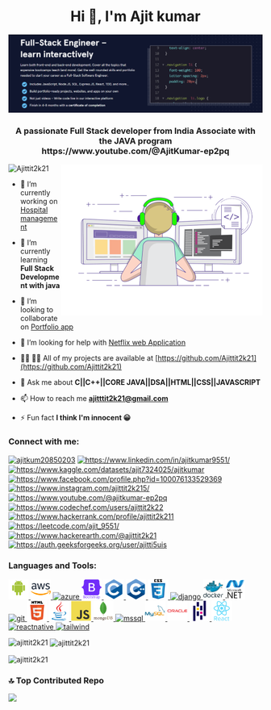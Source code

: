 <h1 align="center">Hi 👋, I'm Ajit kumar</h1>
 <div align="center"> <img src="https://raw.githubusercontent.com/Ajittit2k21/Ajittit2k21/main/fullstack.png"> </div>
<h3 align="center">A passionate Full Stack developer from India Associate with the <strong>JAVA</strong> program <br> https://www.youtube.com/@AjitKumar-ep2pq </h3>
<img align="right" alt="Coding" width="400" src="https://raw.githubusercontent.com/devSouvik/devSouvik/master/gif3.gif">
<p align="left"> <img src="https://komarev.com/ghpvc/?username=Ajittit2k21&label=Profile%20views&color=0e75b6&style=flat" alt="Ajittit2k21" /> </p>

- 🔭 I’m currently working on [Hospital management](https://github.com/Ajittit2k21/HTML-CSS-WITH-jAVA-SCRIPT)

- 🌱 I’m currently learning **Full Stack Development with java**

- 👯 I’m looking to collaborate on [Portfolio app](https://github.com/Ajittit2k21/Portfolio-Website)

- 🤝 I’m looking for help with [Netflix web Application](https://github.com/Ajittit2k21/Netflix--WepApplication)

- 👨‍💻 👨‍💻 All of my projects are available at [https://github.com/Ajittit2k21](https://github.com/Ajittit2k21)
- 💬 Ask me about **C||C++||CORE JAVA||DSA||HTML||CSS||JAVASCRIPT**

- 📫 How to reach me **ajitttit2k21@gmail.com**

- ⚡ Fun fact **I think I'm innocent 😀**

<h3 align="left">Connect with me:</h3>
<p align="left">
<a href="https://twitter.com/ajitkum20850203" target="blank"><img align="center" src="https://raw.githubusercontent.com/rahuldkjain/github-profile-readme-generator/master/src/images/icons/Social/twitter.svg" alt="ajitkum20850203" height="30" width="40" /></a>
<a href="https://www.linkedin.com/in/ajitkumar9551/" target="blank"><img align="center" src="https://raw.githubusercontent.com/rahuldkjain/github-profile-readme-generator/master/src/images/icons/Social/linked-in-alt.svg" alt="https://www.linkedin.com/in/ajitkumar9551/" height="30" width="40" /></a>
<a href="https://kaggle.com/https://www.kaggle.com/datasets/ajit7324025/ajitkumar" target="blank"><img align="center" src="https://raw.githubusercontent.com/rahuldkjain/github-profile-readme-generator/master/src/images/icons/Social/kaggle.svg" alt="https://www.kaggle.com/datasets/ajit7324025/ajitkumar" height="30" width="40" /></a>
<a href="https://fb.com/https://www.facebook.com/profile.php?id=100076133529369" target="blank"><img align="center" src="https://raw.githubusercontent.com/rahuldkjain/github-profile-readme-generator/master/src/images/icons/Social/facebook.svg" alt="https://www.facebook.com/profile.php?id=100076133529369" height="30" width="40" /></a>
<a href="https://instagram.com/https://www.instagram.com/ajittit2k215/" target="blank"><img align="center" src="https://raw.githubusercontent.com/rahuldkjain/github-profile-readme-generator/master/src/images/icons/Social/instagram.svg" alt="https://www.instagram.com/ajittit2k215/" height="30" width="40" /></a>
<a href="https://www.youtube.com/c/https://www.youtube.com/@ajitkumar-ep2pq" target="blank"><img align="center" src="https://raw.githubusercontent.com/rahuldkjain/github-profile-readme-generator/master/src/images/icons/Social/youtube.svg" alt="https://www.youtube.com/@ajitkumar-ep2pq" height="30" width="40" /></a>
<a href="https://www.codechef.com/users/https://www.codechef.com/users/ajittit2k22" target="blank"><img align="center" src="https://cdn.jsdelivr.net/npm/simple-icons@3.1.0/icons/codechef.svg" alt="https://www.codechef.com/users/ajittit2k22" height="30" width="40" /></a>
<a href="https://www.hackerrank.com/https://www.hackerrank.com/profile/ajittit2k211" target="blank"><img align="center" src="https://raw.githubusercontent.com/rahuldkjain/github-profile-readme-generator/master/src/images/icons/Social/hackerrank.svg" alt="https://www.hackerrank.com/profile/ajittit2k211" height="30" width="40" /></a>
<a href="https://www.leetcode.com/https://leetcode.com/ajit_9551/" target="blank"><img align="center" src="https://raw.githubusercontent.com/rahuldkjain/github-profile-readme-generator/master/src/images/icons/Social/leet-code.svg" alt="https://leetcode.com/ajit_9551/" height="30" width="40" /></a>
<a href="https://www.hackerearth.com/https://www.hackerearth.com/@ajittit2k21" target="blank"><img align="center" src="https://raw.githubusercontent.com/rahuldkjain/github-profile-readme-generator/master/src/images/icons/Social/hackerearth.svg" alt="https://www.hackerearth.com/@ajittit2k21" height="30" width="40" /></a>
<a href="https://auth.geeksforgeeks.org/user/https://auth.geeksforgeeks.org/user/ajitti5uis" target="blank"><img align="center" src="https://raw.githubusercontent.com/rahuldkjain/github-profile-readme-generator/master/src/images/icons/Social/geeks-for-geeks.svg" alt="https://auth.geeksforgeeks.org/user/ajitti5uis" height="30" width="40" /></a>
</p>

<h3 align="left">Languages and Tools:</h3>
<p align="left"> <a href="https://developer.android.com" target="_blank" rel="noreferrer"> <img src="https://raw.githubusercontent.com/devicons/devicon/master/icons/android/android-original-wordmark.svg" alt="android" width="40" height="40"/> </a> <a href="https://aws.amazon.com" target="_blank" rel="noreferrer"> <img src="https://raw.githubusercontent.com/devicons/devicon/master/icons/amazonwebservices/amazonwebservices-original-wordmark.svg" alt="aws" width="40" height="40"/> </a> <a href="https://azure.microsoft.com/en-in/" target="_blank" rel="noreferrer"> <img src="https://www.vectorlogo.zone/logos/microsoft_azure/microsoft_azure-icon.svg" alt="azure" width="40" height="40"/> </a> <a href="https://getbootstrap.com" target="_blank" rel="noreferrer"> <img src="https://raw.githubusercontent.com/devicons/devicon/master/icons/bootstrap/bootstrap-plain-wordmark.svg" alt="bootstrap" width="40" height="40"/> </a> <a href="https://www.cprogramming.com/" target="_blank" rel="noreferrer"> <img src="https://raw.githubusercontent.com/devicons/devicon/master/icons/c/c-original.svg" alt="c" width="40" height="40"/> </a> <a href="https://www.w3schools.com/cpp/" target="_blank" rel="noreferrer"> <img src="https://raw.githubusercontent.com/devicons/devicon/master/icons/cplusplus/cplusplus-original.svg" alt="cplusplus" width="40" height="40"/> </a> <a href="https://www.w3schools.com/css/" target="_blank" rel="noreferrer"> <img src="https://raw.githubusercontent.com/devicons/devicon/master/icons/css3/css3-original-wordmark.svg" alt="css3" width="40" height="40"/> </a> <a href="https://www.djangoproject.com/" target="_blank" rel="noreferrer"> <img src="https://cdn.worldvectorlogo.com/logos/django.svg" alt="django" width="40" height="40"/> </a> <a href="https://www.docker.com/" target="_blank" rel="noreferrer"> <img src="https://raw.githubusercontent.com/devicons/devicon/master/icons/docker/docker-original-wordmark.svg" alt="docker" width="40" height="40"/> </a> <a href="https://dotnet.microsoft.com/" target="_blank" rel="noreferrer"> <img src="https://raw.githubusercontent.com/devicons/devicon/master/icons/dot-net/dot-net-original-wordmark.svg" alt="dotnet" width="40" height="40"/> </a> <a href="https://git-scm.com/" target="_blank" rel="noreferrer"> <img src="https://www.vectorlogo.zone/logos/git-scm/git-scm-icon.svg" alt="git" width="40" height="40"/> </a> <a href="https://www.w3.org/html/" target="_blank" rel="noreferrer"> <img src="https://raw.githubusercontent.com/devicons/devicon/master/icons/html5/html5-original-wordmark.svg" alt="html5" width="40" height="40"/> </a> <a href="https://www.java.com" target="_blank" rel="noreferrer"> <img src="https://raw.githubusercontent.com/devicons/devicon/master/icons/java/java-original.svg" alt="java" width="40" height="40"/> </a> <a href="https://developer.mozilla.org/en-US/docs/Web/JavaScript" target="_blank" rel="noreferrer"> <img src="https://raw.githubusercontent.com/devicons/devicon/master/icons/javascript/javascript-original.svg" alt="javascript" width="40" height="40"/> </a> <a href="https://www.mongodb.com/" target="_blank" rel="noreferrer"> <img src="https://raw.githubusercontent.com/devicons/devicon/master/icons/mongodb/mongodb-original-wordmark.svg" alt="mongodb" width="40" height="40"/> </a> <a href="https://www.microsoft.com/en-us/sql-server" target="_blank" rel="noreferrer"> <img src="https://www.svgrepo.com/show/303229/microsoft-sql-server-logo.svg" alt="mssql" width="40" height="40"/> </a> <a href="https://www.mysql.com/" target="_blank" rel="noreferrer"> <img src="https://raw.githubusercontent.com/devicons/devicon/master/icons/mysql/mysql-original-wordmark.svg" alt="mysql" width="40" height="40"/> </a> <a href="https://www.oracle.com/" target="_blank" rel="noreferrer"> <img src="https://raw.githubusercontent.com/devicons/devicon/master/icons/oracle/oracle-original.svg" alt="oracle" width="40" height="40"/> </a> <a href="https://pandas.pydata.org/" target="_blank" rel="noreferrer"> <img src="https://raw.githubusercontent.com/devicons/devicon/2ae2a900d2f041da66e950e4d48052658d850630/icons/pandas/pandas-original.svg" alt="pandas" width="40" height="40"/> </a> <a href="https://reactjs.org/" target="_blank" rel="noreferrer"> <img src="https://raw.githubusercontent.com/devicons/devicon/master/icons/react/react-original-wordmark.svg" alt="react" width="40" height="40"/> </a> <a href="https://reactnative.dev/" target="_blank" rel="noreferrer"> <img src="https://reactnative.dev/img/header_logo.svg" alt="reactnative" width="40" height="40"/> </a> <a href="https://tailwindcss.com/" target="_blank" rel="noreferrer"> <img src="https://www.vectorlogo.zone/logos/tailwindcss/tailwindcss-icon.svg" alt="tailwind" width="40" height="40"/> </a> </p>

<p><img align="left" src="https://github-readme-stats.vercel.app/api/top-langs?username=ajittit2k21&show_icons=true&locale=en&layout=compact" alt="ajittit2k21" /></p>

<p>&nbsp;<img align="center" src="https://github-readme-stats.vercel.app/api?username=ajittit2k21&show_icons=true&locale=en" alt="ajittit2k21" /></p>

<p><img align="center" src="https://github-readme-streak-stats.herokuapp.com/?user=ajittit2k21&" alt="ajittit2k21" /></p>

### 🔝 Top Contributed Repo
![](https://github-contributor-stats.vercel.app/api?username=Ajittit2k21&limit=5&theme=flat&combine_all_yearly_contributions=true)
